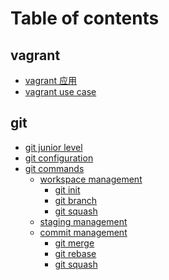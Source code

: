# Table of contents

## vagrant

* [vagrant 应用](README.md)
* [vagrant use case](<README (1).md>)

## git

* [git junior level](<README (2).md>)
* [git configuration](git/git-configuration.md)
* [git commands](git/git-commands/README.md)
  * [workspace management](git/git-commands/workspace-management/README.md)
    * [git init](git/git-commands/workspace-management/git-init.md)
    * [git branch](git/git-commands/workspace-management/git-branch.md)
    * [git squash](git/git-commands/workspace-management/git-squash.md)
  * [staging management](git/git-commands/staging-management.md)
  * [commit management](git/git-commands/commit-management/README.md)
    * [git merge](git/git-commands/commit-management/git-merge.md)
    * [git rebase](git/git-commands/commit-management/git-rebase.md)
    * [git squash](git/git-commands/commit-management/git-squash.md)
